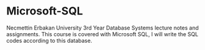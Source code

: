 # Microsoft-SQL
 
Necmettin Erbakan University 3rd Year Database Systems lecture notes and assignments. This course is covered with Microsoft SQL, I will write the SQL codes according to this database.
